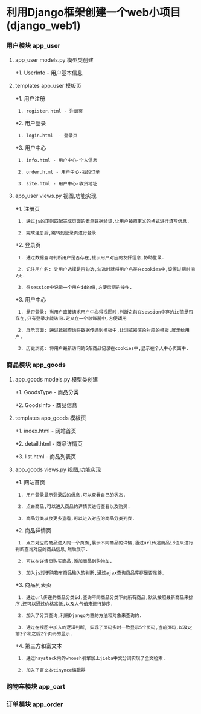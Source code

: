 # 利用Django框架创建一个web小项目(django_web1) <br/>


### 用户模块			app_user

1. app_user models.py 模型类创建		

    +1. UserInfo - 用户基本信息

2. templates app_user 模板页

    +1. 用户注册

        1. register.html - 注册页

    +2. 用户登录

        1. login.html  - 登录页

    +3. 用户中心  

        1. info.html - 用户中心-个人信息

        2. order.html - 用户中心-我的订单

        3. site.html - 用户中心-收货地址

3. app_user views.py 视图,功能实现

	+1. 注册页  

		1. 通过js的正则匹配完成页面的表单数据验证,让用户按照定义的格式进行填写信息.

		2. 完成注册后,跳转到登录页进行登录

	+2. 登录页

		1. 通过数据查询判断用户是否存在,提示用户对应的友好信息,协助登录.

		2. 记住用户名: 让用户选择是否勾选,勾选时就将用户名存在cookies中,设置过期时间7天.

		3. 往session中记录一个用户id的值,方便后期的操作.

	+3. 用户中心

		1. 是否登录: 当用户直接请求用户中心得视图时,判断之前在session中存的id值是否存在,只有登录才能访问.定义在一个装饰器中,方便调用

		2. 展示页面: 通过数据查询将数据传递到模板中,让浏览器渲染对应的模板,展示给用户.

		3. 历史浏览: 将用户最新访问的5条商品记录在cookies中,显示在个人中心页面中.

### 商品模块			app_goods

1. app_goods models.py 模型类创建

    +1. GoodsType - 商品分类

    +2. GoodsInfo - 商品信息

2. templates app_goods  模板页

    +1. index.html - 网站首页

    +2. detail.html - 商品详情页

    +3. list.html - 商品列表页

3. app_goods views.py 视图,功能实现

    +1. 网站首页

        1. 用户登录显示登录后的信息,可以查看自己的状态.

        2. 点击商品,可以进入商品的详情页进行查看以及购买.

        3. 商品分类以及更多查看,可以进入对应的商品分类列表.

    +2. 商品详情页

        1. 点击对应的商品进入同一个页面,展示不同商品的详情,通过url传递商品id值来进行判断查询对应的商品信息,然后展示.

        2. 可以在详情页购买商品,添加商品到购物车.

        3. 加入js对于购物车商品输入的判断,通过ajax查询商品库存是否足够.

    +3. 商品列表页

        1. 通过url传递的商品分类id,查询不同商品分类下的所有商品,默认按照最新商品来排序,还可以通过价格高低,以及人气值来进行排序.

        2. 加入了分页查询,利用Django内置的方法和对象来查询的.

        3. 通过在视图中加入的逻辑判断, 实现了页码多时一致显示5个页码,当前页码,以及之前2个和之后2个页码的显示.

    +4. 第三方和富文本

        1. 通过haystack内的whoosh引擎加上jieba中文分词实现了全文检索.

        2. 加入了富文本tinymce编辑器

### 购物车模块		app_cart

### 订单模块			app_order
